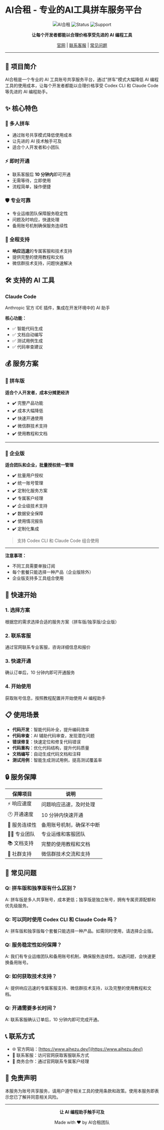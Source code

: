 # AI合租 - 专业的AI工具拼车服务平台

<div align="center">

![AI合租](https://img.shields.io/badge/AI-合租-blue)
![Status](https://img.shields.io/badge/status-active-success)
![Support](https://img.shields.io/badge/support-响应迅速-brightgreen)

**让每个开发者都能以合理价格享受先进的 AI 编程工具**

[官网](https://www.aihezu.dev/) | [联系客服](#联系方式) | [常见问题](#常见问题)

</div>

---

## 📖 项目简介

AI合租是一个专业的 AI 工具账号共享服务平台，通过"拼车"模式大幅降低 AI 编程工具的使用成本，让每个开发者都能以合理价格享受 Codex CLI 和 Claude Code 等先进的 AI 编程助手。

## ✨ 核心特色

### 🚀 多人拼车
- 通过账号共享模式降低使用成本
- 让先进的 AI 技术触手可及
- 适合个人开发者和小团队

### ⚡ 即时开通
- 联系客服后 **10 分钟内**即可开通
- 无需等待，立即使用
- 流程简单，操作便捷

### 🛡️ 专业可靠
- 专业运维团队保障服务稳定性
- 问题及时响应，快速处理
- 备用账号机制确保服务连续性

### 💬 全程支持
- **响应迅速**的专属客服和技术支持
- 提供完整的使用教程和文档
- 微信群技术支持，问题快速解决

## 🛠️ 支持的 AI 工具

### Claude Code
Anthropic 官方 IDE 插件，集成在开发环境中的 AI 助手

**核心功能：**
- ✅ 智能代码生成
- ✅ 文档自动编写
- ✅ 测试用例生成
- ✅ 代码审查建议

## 💰 服务方案

### 🎯 拼车版
**适合个人开发者，成本分摊更经济**

- ✔️ 完整产品功能
- ✔️ 成本大幅降低
- ✔️ 快速开通使用
- ✔️ 微信群技术支持
- ✔️ 使用教程和文档


---

### 🏢 企业版
**适合团队和企业，批量授权统一管理**

- ✔️ 批量用户授权
- ✔️ 统一账号管理
- ✔️ 定制化服务方案
- ✔️ 专属客户经理
- ✔️ 企业级技术支持
- ✔️ 数据安全保障
- ✔️ 使用情况报告
- ✔️ 定制化集成

> 支持 Codex CLI 和 Claude Code 组合使用

---

**注意事项：**
- 不同工具需要单独订阅
- 每个套餐只能选择一种产品（企业版除外）
- 企业版支持多工具组合使用

## 🚀 快速开始

### 1. 选择方案
根据您的需求选择合适的服务方案（拼车版/独享版/企业版）

### 2. 联系客服
通过官网联系专业客服，咨询详细信息和报价

### 3. 快速开通
确认订单后，10 分钟内即可开通服务

### 4. 开始使用
获取账号信息，按照教程配置并开始使用 AI 编程助手

## 📋 使用场景

- **代码开发**：智能代码补全，提升编码效率
- **代码审查**：AI 辅助代码审查，发现潜在问题
- **错误修复**：快速定位和修复代码错误
- **代码重构**：优化代码结构，提升代码质量
- **文档编写**：自动生成代码文档和注释
- **测试用例**：智能生成测试用例，提高测试覆盖率

## 🔒 服务保障

| 保障项目 | 说明 |
|---------|------|
| ⚡ 响应速度 | 问题响应迅速，及时处理 |
| 🕐 开通速度 | 10 分钟内快速开通 |
| 🔄 服务连续性 | 备用账号机制，确保不中断 |
| 👨‍💼 专业团队 | 专业运维和客服团队 |
| 📚 文档支持 | 完整的使用教程和文档 |
| 💬 社群支持 | 微信群技术交流和支持 |

## 🤔 常见问题

### Q: 拼车版和独享版有什么区别？
A: 拼车版是多人共享账号，成本更低；独享版是独立账号，拥有专属资源配额和优先级服务。

### Q: 可以同时使用 Codex CLI 和 Claude Code 吗？
A: 拼车版和独享版每个套餐只能选择一种产品。如需同时使用，请选择企业版。

### Q: 服务稳定性如何保障？
A: 我们有专业运维团队和备用账号机制，确保服务连续性。如遇问题，会快速更换备用账号。

### Q: 如何获取技术支持？
A: 提供响应迅速的专属客服支持、微信群技术支持，以及完整的使用教程和文档。

### Q: 开通需要多长时间？
A: 联系客服确认订单后，10 分钟内即可完成开通。

## 📞 联系方式

- 🌐 官方网站：[https://www.aihezu.dev/](https://www.aihezu.dev/)
- 💬 联系客服：访问官网获取客服联系方式
- 📧 商务合作：通过官网联系专属客户经理

## 📄 免责声明

本服务为账号共享服务，请用户遵守相关工具的使用条款和政策。使用本服务即表示您已了解并同意相关风险。

---

<div align="center">

**让 AI 编程助手触手可及**

Made with ❤️ by AI合租团队

</div>